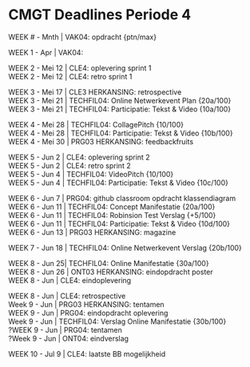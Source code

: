 # CMGT Deadlines Periode 4

WEEK # - Mnth | VAK04: opdracht {ptn/max}   

WEEK 1 - Apr | VAK04:   

WEEK 2 - Mei 12 | CLE4: oplevering sprint 1  
WEEK 2 - Mei 12 | CLE4: retro sprint 1   

WEEK 3 - Mei 17 | CLE3 HERKANSING: retrospective    
WEEK 3 - Mei 21 | TECHFIL04: Online Netwerkevent   Plan {20a/100}  
WEEK 3 - Mei 21 | TECHFIL04: Participatie: Tekst &   Video {10a/100}    

WEEK 4 - Mei 28 | TECHFIL04: CollagePitch {10/100}  
WEEK 4 - Mei 28 | TECHFIL04: Participatie: Tekst & Video {10b/100}  
WEEK 4 - Mei 30 | PRG03 HERKANSING: feedbackfruits   

WEEK 5 - Jun 2 | CLE4: oplevering sprint 2  
WEEK 5 - Jun 2 | CLE4: retro sprint 2  
WEEK 5 - Jun 4 | TECHFIL04: VideoPitch {10/100}  
WEEK 5 - Jun 4 | TECHFIL04: Participatie: Tekst & Video {10c/100}  
 
WEEK 6 - Jun 7 | PRG04: github classroom opdracht klassendiagram  
WEEK 6 - Jun 11 | TECHFIL04: Concept Manifestatie {20a/100}  
WEEK 6 - Jun 11 | TECHFIL04: Robinsion Test Verslag {+5/100}  
WEEK 6 - Jun 11 | TECHFIL04: Participatie: Tekst & Video {10d/100}  
WEEK 6 - Jun 13 | PRG03 HERKANSING: magazine  

WEEK 7 - Jun 18 | TECHFIL04: Online Netwerkevent Verslag {20b/100}  

WEEK 8 - Jun 25| TECHFIL04: Online Manifestatie {30a/100}  
WEEK 8 - Jun 26 | ONT03 HERKANSING: eindopdracht poster  
WEEK 8 - Jun | CLE4: eindoplevering  

WEEK 8 - Jun | CLE4: retrospective  
Week 9 - Jun | PRG03 HERKANSING: tentamen  
WEEK 9 - Jun | PRG04: eindopdracht oplevering  
Week 9 - Jun | TECHFIL04: Verslag Online Manifestatie {30b/100}  
?WEEK 9 - Jun | PRG04: tentamen  
?Week 9 - Jun | ONT04: eindverslag  

WEEK 10 - Jul 9 | CLE4: laatste BB mogelijkheid  